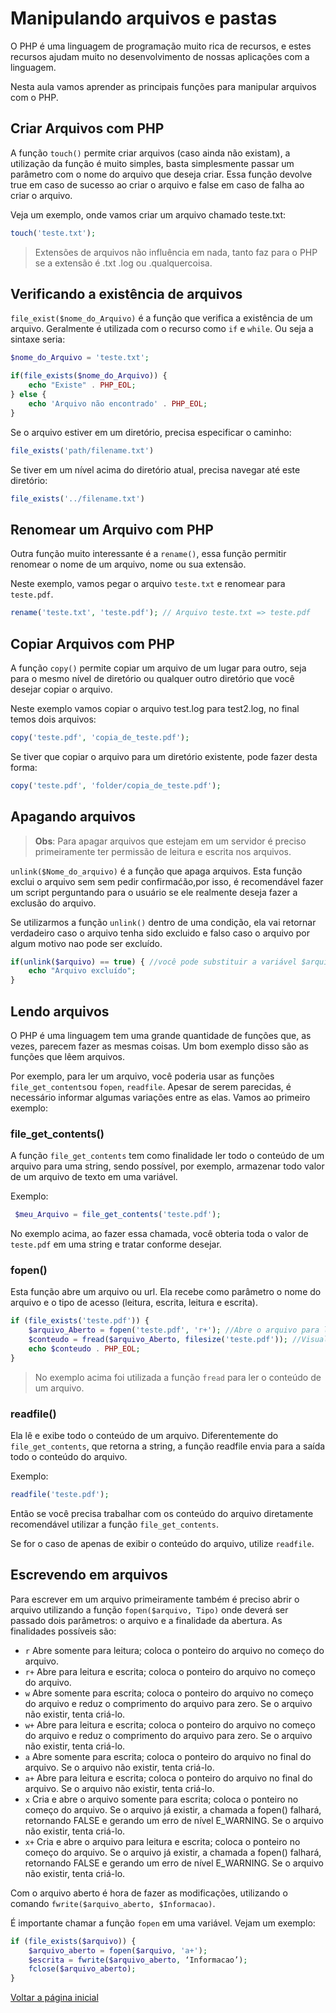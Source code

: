 # Manipulando arquivos e pastas

O PHP é uma linguagem de programação muito rica de recursos, e estes recursos ajudam muito no desenvolvimento de nossas aplicações com a linguagem.

Nesta aula vamos aprender as principais funções para manipular arquivos com o PHP.

## Criar Arquivos com PHP

A função `touch()` permite criar arquivos (caso ainda não existam), a utilização da função é muito simples, basta simplesmente passar um parâmetro com o nome do arquivo que deseja criar. Essa função devolve true em caso de sucesso ao criar o arquivo e false em caso de falha ao criar o arquivo.

Veja um exemplo, onde vamos criar um arquivo chamado teste.txt:
```php
touch('teste.txt');
```
> Extensões de arquivos não influência em nada, tanto faz para o PHP se a extensão é .txt .log ou .qualquercoisa.

## Verificando a existência de arquivos

`file_exist($nome_do_Arquivo)` é a função que verifica a existência de um arquivo. Geralmente é utilizada com o recurso como `if` e `while`. Ou seja a sintaxe seria:

```php
$nome_do_Arquivo = 'teste.txt';

if(file_exists($nome_do_Arquivo)) {
    echo "Existe" . PHP_EOL;
} else {
    echo 'Arquivo não encontrado' . PHP_EOL;
}
```
Se o arquivo estiver em um diretório, precisa especificar o caminho:
```php
file_exists('path/filename.txt')
```

Se tiver em um nível acima do diretório atual, precisa navegar até este diretório:
```php	
file_exists('../filename.txt')
```
## Renomear um Arquivo com PHP

Outra função muito interessante é a `rename()`, essa função permitir renomear o nome de um arquivo, nome ou sua extensão.

Neste exemplo, vamos pegar o arquivo `teste.txt` e renomear para `teste.pdf`.

```php
rename('teste.txt', 'teste.pdf'); // Arquivo teste.txt => teste.pdf
```
## Copiar Arquivos com PHP

A função `copy()` permite copiar um arquivo de um lugar para outro, seja para o mesmo nível de diretório ou qualquer outro diretório que você desejar copiar o arquivo.

Neste exemplo vamos copiar o arquivo test.log para test2.log, no final temos dois arquivos:
```php
copy('teste.pdf', 'copia_de_teste.pdf');
```

Se tiver que copiar o arquivo para um diretório existente, pode fazer desta forma:
```php
copy('teste.pdf', 'folder/copia_de_teste.pdf');
```
## Apagando arquivos

> **Obs**: Para apagar arquivos que estejam em um servidor é preciso primeiramente ter permissão de leitura e escrita nos arquivos.

`unlink($Nome_do_arquivo)` é a função que apaga arquivos. Esta função exclui o arquivo sem sem pedir confirmaćão,por isso, é recomendável fazer um script perguntando para o usuário se ele realmente deseja fazer a exclusão do arquivo.

Se utilizarmos a função `unlink()` dentro de uma condição, ela vai retornar verdadeiro caso o arquivo tenha sido excluido e falso caso o arquivo por algum motivo nao pode ser excluído.

```php
if(unlink($arquivo) == true) { //você pode substituir a variável $arquivo pelo nome do arquivo
    echo "Arquivo excluído";
}
```
## Lendo arquivos

O PHP é uma linguagem tem uma grande quantidade de funções que, as vezes, parecem fazer as mesmas coisas. Um bom exemplo disso são as funções que lêem arquivos.

Por exemplo, para ler um arquivo, você poderia usar as funções `file_get_contents`ou `fopen`, `readfile`. Apesar de serem parecidas, é necessário informar algumas variações entre as elas. 
Vamos ao primeiro exemplo:

### file_get_contents()
A função `file_get_contents` tem como finalidade ler todo o conteúdo de um arquivo para uma string, sendo possível, por exemplo, armazenar todo valor de um arquivo de texto em uma variável.

Exemplo:

```php
 $meu_Arquivo = file_get_contents('teste.pdf');
```
No exemplo acima, ao fazer essa chamada, você obteria toda o valor de `teste.pdf` em uma string e tratar conforme desejar.

### fopen()
Esta função abre um arquivo ou url. Ela recebe como parâmetro o nome do arquivo e o tipo de acesso (leitura, escrita, leitura e escrita).

```php
if (file_exists('teste.pdf')) {
    $arquivo_Aberto = fopen('teste.pdf', 'r+'); //Abre o arquivo para leitura
    $conteudo = fread($arquivo_Aberto, filesize('teste.pdf')); //Visualiza o conteúdo
    echo $conteudo . PHP_EOL;
}
```
> No exemplo acima foi utilizada a função `fread` para ler o conteúdo de um arquivo.

### readfile()
Ela lê e exibe todo o conteúdo de um arquivo. Diferentemente do `file_get_contents`, que retorna a string, a função readfile envia para a saída todo o conteúdo do arquivo. 

Exemplo:

```php
readfile('teste.pdf');
```
Então se você precisa trabalhar com os conteúdo do arquivo diretamente recomendável utilizar a função `file_get_contents`.

Se for o caso de apenas de exibir o conteúdo do arquivo, utilize `readfile`.

## Escrevendo em arquivos

Para escrever em um arquivo primeiramente também é preciso abrir o arquivo utilizando a função `fopen($arquivo, Tipo)` onde deverá ser passado dois parâmetros: o arquivo e a finalidade da abertura. As finalidades possíveis são:

- `r` Abre somente para leitura; coloca o ponteiro do arquivo no começo do arquivo.
- `r+` Abre para leitura e escrita; coloca o ponteiro do arquivo no começo do arquivo.
- `w` Abre somente para escrita; coloca o ponteiro do arquivo no começo do arquivo e reduz o comprimento do arquivo para zero. Se o arquivo não existir, tenta criá-lo.
- `w+` Abre para leitura e escrita; coloca o ponteiro do arquivo no começo do arquivo e reduz o comprimento do arquivo para zero. Se o arquivo não existir, tenta criá-lo.
- `a` Abre somente para escrita; coloca o ponteiro do arquivo no final do arquivo. Se o arquivo não existir, tenta criá-lo.
- `a+` Abre para leitura e escrita; coloca o ponteiro do arquivo no final do arquivo. Se o arquivo não existir, tenta criá-lo.
- `x` Cria e abre o arquivo somente para escrita; coloca o ponteiro no começo do arquivo. Se o arquivo já existir, a chamada a fopen() falhará, retornando FALSE e gerando um erro de nível E_WARNING. Se o arquivo não existir, tenta criá-lo. 
- `x+` Cria e abre o arquivo para leitura e escrita; coloca o ponteiro no começo do arquivo. Se o arquivo já existir, a chamada a fopen() falhará, retornando FALSE e gerando um erro de nível E_WARNING. Se o arquivo não existir, tenta criá-lo. 


Com o arquivo aberto é hora de fazer as modificações, utilizando o comando `fwrite($arquivo_aberto, $Informacao)`.

É importante chamar a função `fopen` em uma variável. Vejam um exemplo:

```php
if (file_exists($arquivo)) {
    $arquivo_aberto = fopen($arquivo, 'a+');
    $escrita = fwrite($arquivo_aberto, ‘Informacao’);
    fclose($arquivo_aberto);
}
```

[Voltar a página inicial](../README.md)